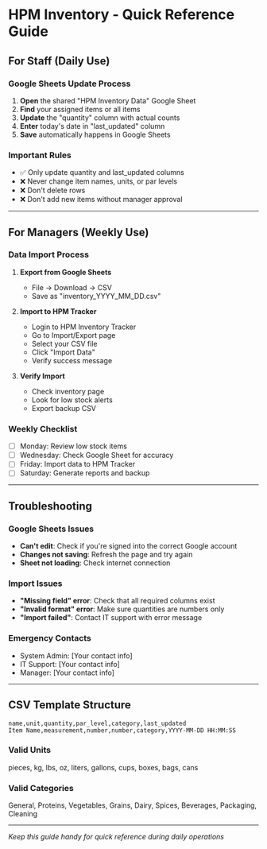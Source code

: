 # HPM Inventory - Quick Reference Guide

## For Staff (Daily Use)

### Google Sheets Update Process
1. **Open** the shared "HPM Inventory Data" Google Sheet
2. **Find** your assigned items or all items
3. **Update** the "quantity" column with actual counts
4. **Enter** today's date in "last_updated" column
5. **Save** automatically happens in Google Sheets

### Important Rules
- ✅ Only update quantity and last_updated columns
- ❌ Never change item names, units, or par levels
- ❌ Don't delete rows
- ❌ Don't add new items without manager approval

---

## For Managers (Weekly Use)

### Data Import Process
1. **Export from Google Sheets**
   - File → Download → CSV
   - Save as "inventory_YYYY_MM_DD.csv"

2. **Import to HPM Tracker**
   - Login to HPM Inventory Tracker
   - Go to Import/Export page
   - Select your CSV file
   - Click "Import Data"
   - Verify success message

3. **Verify Import**
   - Check inventory page
   - Look for low stock alerts
   - Export backup CSV

### Weekly Checklist
- [ ] Monday: Review low stock items
- [ ] Wednesday: Check Google Sheet for accuracy
- [ ] Friday: Import data to HPM Tracker
- [ ] Saturday: Generate reports and backup

---

## Troubleshooting

### Google Sheets Issues
- **Can't edit**: Check if you're signed into the correct Google account
- **Changes not saving**: Refresh the page and try again
- **Sheet not loading**: Check internet connection

### Import Issues
- **"Missing field" error**: Check that all required columns exist
- **"Invalid format" error**: Make sure quantities are numbers only
- **"Import failed"**: Contact IT support with error message

### Emergency Contacts
- System Admin: [Your contact info]
- IT Support: [Your contact info]
- Manager: [Your contact info]

---

## CSV Template Structure

```
name,unit,quantity,par_level,category,last_updated
Item Name,measurement,number,number,category,YYYY-MM-DD HH:MM:SS
```

### Valid Units
pieces, kg, lbs, oz, liters, gallons, cups, boxes, bags, cans

### Valid Categories
General, Proteins, Vegetables, Grains, Dairy, Spices, Beverages, Packaging, Cleaning

---

*Keep this guide handy for quick reference during daily operations*